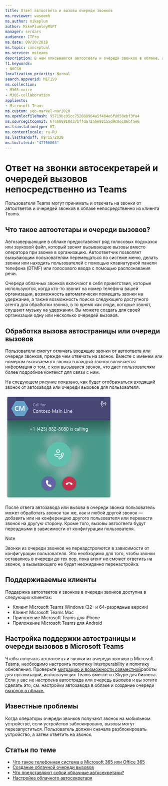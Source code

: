 ```yaml
---
title: Ответ автоответа и вызовы очереди звонков
ms.reviewer: waseemh
ms.author: mikeplum
author: MikePlumleyMSFT
manager: serdars
audience: ITPro
ms.date: 09/20/2018
ms.topic: conceptual
ms.service: msteams
description: В нем описываются автоответы и очереди звонков в облаке, а также объясняется, как можно отвечать на эти звонки в Teams.
f1.keywords:
- NOCSH
localization_priority: Normal
search.appverid: MET150
ms.collection:
- M365-voice
- M365-collaboration
appliesto:
- Microsoft Teams
ms.custom: seo-marvel-mar2020
ms.openlocfilehash: 95719bc95cc752888964a5f404e6f8050ebf3fa4
ms.sourcegitcommit: 67c686810d37bffda72a6e92155d9c8ec86bfae6
ms.translationtype: MT
ms.contentlocale: ru-RU
ms.lasthandoff: 09/15/2020
ms.locfileid: "47766863"
---
```

<a name="answer-auto-attendant-and-call-queue-calls-directly-from-teams"></a>Ответ на звонки автосекретарей и очередей вызовов непосредственно из Teams
===========================================================

Пользователи Teams могут принимать и отвечать на звонки от автоответов и очередей звонков в облаке непосредственно из клиента Teams.

## <a name="what-are-auto-attendants-and-call-queues"></a>Что такое автоотетары и очереди вызовов?

Автозавершающие в облаке предоставляют ряд голосовых подсказок или звуковой файл, который звонят вызывающие вызовы вместо оператора при звонке в организацию. Автоответчик позволяет вызывающим пользователям перемещаться по системе меню, делать звонки или находить пользователей с помощью клавиатурной панели телефона (DTMF) или голосового ввода с помощью распознавания речи.

Очереди облачных звонков включают в себя приветствия, которые используются, когда кто-то звонит на номер телефона вашей организации, возможность автоматически помещать звонки на удержание, а также возможность поиска следующего доступного агента для обработки звонка, в то время как люди, которые звонят, слушают музыку на удержании. Вы можете создать для своей организации одну или несколько очередей вызовов.

## <a name="handling-an-auto-attendant-or-call-queue-call"></a>Обработка вызова автостраницы или очереди вызовов

Пользователи смогут отличать входящие звонки от автоответа или очереди звонков, прежде чем отвечать на звонок. Вместе с именем или номером вызываемого звонка в каждый звонок включается информация о том, с кем вызывался звонок, что дает пользователям более подробное контекст для связи с ним.

На следующем рисунке показано, как будет отображаться входящий звонок от автозавода или очереди вызовов для пользователя.

![Снимок экрана: уведомление о входящих звонках](media/answer-auto-attendant-and-call-queue-calls-image1.png)

После ответа автозавода или вызова в очереди звонка пользователь может обработать звонок так же, как и любой другой звонок &#x2014; добавить или на конференцию другого пользователя или перевести звонок на другую сторону. Кроме того, вызовы автоответа будут переадными в зависимости от конфигурации пользователя.

> [!NOTE] 
> Звонки из очереди звонков не переадстрояются в зависимости от конфигурации пользователя. Это необходимо для того, чтобы звонки оставались в очереди до тех пор, пока агент не сможет ответить на звонок, а вызывающего не будет неожиданно перенастройка.

## <a name="supported-clients"></a>Поддерживаемые клиенты

Поддержка автоответов и звонков в очереди звонков доступна в следующих клиентах:

-    Клиент Microsoft Teams Windows (32- и 64-разрядные версии)
-    Клиент Microsoft Teams Mac
-    Приложение Microsoft Teams для iPhone
-    Приложение Microsoft Teams для Android

## <a name="configure-auto-attendant-and-call-queue-support-for-microsoft-teams"></a>Настройка поддержки автостраницы и очереди вызовов в Microsoft Teams

Чтобы получать автоответы и звонки из очереди звонков в Microsoft Teams, необходимо настроить политику interoperability и политику обновления. Проверьте [миграцию и возможности совместной](migration-interop-guidance-for-teams-with-skype.md)работы для организаций, использующих Teams вместе со Skype для бизнеса. Если у вас не настроена автострада или очередь вызовов и вы хотите сделать это, см. настройки автозавода в облаке и создание очереди [](create-a-phone-system-auto-attendant.md) [вызовов в облаке.](create-a-phone-system-call-queue.md)

## <a name="known-issues"></a>Известные проблемы

Когда операторы очереди звонков получают звонок на мобильном устройстве, если устройство заблокировано, вызовы могут перезапуститься. Пользователь должен сначала разблокировать устройство, а затем ответить на звонок.


## <a name="related-topics"></a>Статьи по теме

-    [Что такое телефонная система в Microsoft 365 или Office 365](what-is-phone-system-in-office-365.md)
-    [Создание облачной очереди вызовов](create-a-phone-system-call-queue.md)
-    [Что представляют собой облачные автосекретари?](what-are-phone-system-auto-attendants.md)
-    [Настройка облачного автосекретаря](create-a-phone-system-auto-attendant.md)

